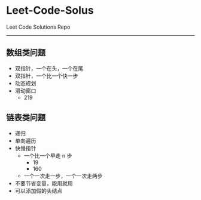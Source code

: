 # Leet-Code-Solus

Leet Code Solutions Repo

---

## 数组类问题

- 双指针，一个在头，一个在尾
- 双指针，一个比一个快一步
- 动态规划
- 滑动窗口
  - 219

## 链表类问题

- 递归
- 单向遍历
- 快慢指针
  - 一个比一个早走 n 步
    - 19
    - 160
  - 一个一次走一步，一个一次走两步
- 不要节省变量，能用就用
- 可以添加假的头结点
